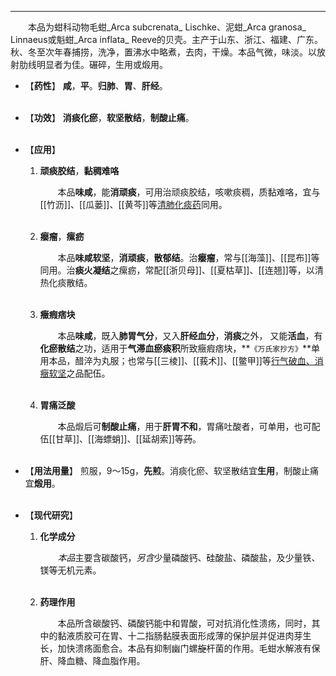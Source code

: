 ---
&emsp;&emsp;本品为蚶科动物毛蚶_Arca subcrenata_ Lischke、泥蚶_Arca granosa_ Linnaeus或魁蚶_Arca inflata_ Reeve的贝壳。主产于山东、浙江、福建、广东。秋、冬至次年春捕捞，洗净，置沸水中略煮，去肉，干燥。本品气微，味淡。以放射肋线明显者为佳。碾碎，生用或煅用。

- 【**药性**】
	**咸**，**平**。**归肺**、**胃**、**肝经**。<br></br>

- 【**功效**】
	**消痰化瘀**，**软坚散结**，**制酸止痛**。<br></br>

- 【**应用**】
	1. **顽痰胶结**，**黏稠难咯**
		
		&emsp;&emsp;本品**味咸**，能**消顽痰**，可用治顽痰胶结，咳嗽痰稠，质黏难咯，宜与[[竹沥]]、[[瓜蒌]]、[[黄芩]]等<ins>清肺化痰药</ins>同用。<br></br>
	
	2. **瘿瘤**，**瘰疬**
		
		&emsp;&emsp;本品**味咸软坚**，**消顽痰**，**散郁结**。治**瘿瘤**，常与[[海藻]]、[[昆布]]等同用。治**痰火凝结**之瘰疬，常配[[浙贝母]]、[[夏枯草]]、[[连翘]]等，以清热化痰散结。<br></br>
	
	3. **癥瘕痞块**
		
		&emsp;&emsp;本品**味咸**，既入**肺胃气分**，又入**肝经血分**，**消痰**之外， 又能**活血**，有**化瘀散结**之功，适用于**气滞血瘀痰积**所致癥瘕痞块，**`《万氏家抄方》`**单用本品，醋淬为丸服；也常与[[三棱]]、[[莪术]]、[[鳖甲]]等<ins>行气破血、消癥软坚</ins>之品配伍。<br></br>
	
	4. **胃痛泛酸**
		
		&emsp;&emsp;本品煅后可**制酸止痛**，用于**肝胃不和**，胃痛吐酸者，可单用，也可配伍[[甘草]]、[[海螵蛸]]、[[延胡索]]等~~药~~。<br></br>

- 【**用法用量**】
	煎服，9～15g，**先煎**。消痰化瘀、软坚散结宜**生用**，制酸止痛宜**煅用**。<br></br>

- 【**现代研究**】
	1. **化学成分**
		
		&emsp;&emsp;<dfn>本品</dfn>主要含碳酸钙，<dfn>另含</dfn>少量磷酸钙、硅酸盐、磷酸盐，及少量铁、镁等无机元素。<br></br>
	
	2. **药理作用**
		
		&emsp;&emsp;本品所含碳酸钙、磷酸钙能中和胃酸，可对抗消化性溃疡，同时，其中的黏液质胶可在胃、十二指肠黏膜表面形成薄的保护层并促进肉芽生长，加快溃疡面愈合。本品有抑制幽门螺~~旋~~杆菌的作用。毛蚶水解液有保肝、降血糖、降血脂作用。